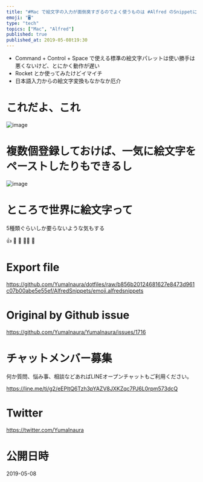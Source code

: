```yaml
---
title: "#Mac で絵文字の入力が面倒臭すぎるのでよく使うものは #Alfred のSnippetに登録しておいたら良いかもしれない"
emoji: "🖥"
type: "tech"
topics: ["Mac", "Alfred"]
published: true
published_at: 2019-05-08t19:30
---
```


- Command + Control + Space で使える標準の絵文字パレットは使い勝手は悪くないけど、とにかく動作が遅い
- Rocket とか使ってみたけどイマイチ
- 日本語入力からの絵文字変換もなかなか厄介

# これだよ、これ

![image](https://user-images.githubusercontent.com/13635059/57360511-4e687a80-71b5-11e9-9535-39cc230ad4f0.png)

# 複数個登録しておけば、一気に絵文字をペーストしたりもできるし

![image](https://user-images.githubusercontent.com/13635059/57360618-8374cd00-71b5-11e9-9124-5a52c800fbaf.png)

# ところで世界に絵文字って

5種類ぐらいしか要らないような気もする

👍
🤔
🎉
🙇‍♂️
🙌

# Export file


https://github.com/YumaInaura/dotfiles/raw/b856b20124681627e8473d961c07b00abe5e55ef/AlfredSnippets/emoji.alfredsnippets

# Original by Github issue

https://github.com/YumaInaura/YumaInaura/issues/1716








<!-- Update From Qiita API -->

# チャットメンバー募集


何か質問、悩み事、相談などあればLINEオープンチャットもご利用ください。

https://line.me/ti/g2/eEPltQ6Tzh3pYAZV8JXKZqc7PJ6L0rpm573dcQ





# Twitter


https://twitter.com/YumaInaura


<!-- Update From Qiita API -->



# 公開日時

2019-05-08
